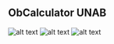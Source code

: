 ## ObCalculator UNAB
![alt text](http://github.com/DrKoi/obcalculator_unab/blob/main/test/ss/p1.jpg?raw=true)
![alt text](http://github.com/DrKoi/obcalculator_unab/blob/main/test/ss/p2.jpg?raw=true)
![alt text](http://github.com/DrKoi/obcalculator_unab/blob/main/test/ss/p3.jpg?raw=true)
